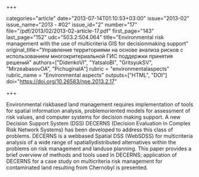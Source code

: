 +++

categories="article"
date="2013-07-14T01:10:53+03:00"
issue="2013-02"
issue_name="2013 - #02"
issue_id="2"
number="17"
file="/pdf/2013/02/2013-02-article-17.pdf"
first_page="143"
last_page="152"
udc="503.2:504.064"
title="Environmental risk management with the use of multicriteria GIS for decisionmaking support"
original_title="Управление территориями на основе анализа рисков с использованием многокритериальной ГИС поддержки принятия решений"
authors=["DidenkoVI", "YatsaloBI", "GritsyukSV", "MirzeabasovOA", "PichuginaIA"]
rubric = "environmentalaspects"
rubric_name = "Environmental aspects"
outputs=["HTML", "DOI"]
doi="https://doi.org/10.26583/npe.2013.2.17"

+++

Environmental riskbased land management requires implementation of tools for spatial information analysis, problemoriented models for assessment of risk values, and computer systems for decision making support. A new Decision Support System (DSS) DECERNS (Decision Evaluation in Complex Risk Network Systems) has been developed to address this class of problems. DECERNS is a webbased Spatial DSS (WebSDSS) for multicriteria analysis of a wide range of spatiallydistributed alternatives within the problems on risk management and landuse planning. This paper provides a brief overview of methods and tools used in DECERNS; application of DECERNS for a case study on multicriteria risk management for contaminated land resulting from Chernobyl is presented.